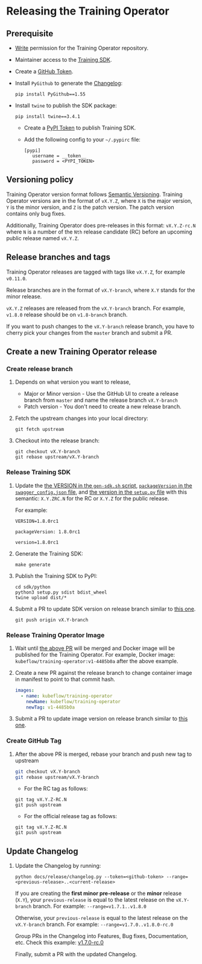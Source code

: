 # Releasing the Training Operator

## Prerequisite

- [Write](https://docs.github.com/en/organizations/managing-access-to-your-organizations-repositories/repository-permission-levels-for-an-organization#permission-levels-for-repositories-owned-by-an-organization)
  permission for the Training Operator repository.

- Maintainer access to the [Training SDK](https://pypi.org/project/kubeflow-training/).

- Create a [GitHub Token](https://docs.github.com/en/github/authenticating-to-github/keeping-your-account-and-data-secure/creating-a-personal-access-token).

- Install `PyGithub` to generate the [Changelog](./../../CHANGELOG.md):

  ```
  pip install PyGithub==1.55
  ```

- Install `twine` to publish the SDK package:

  ```
  pip install twine==3.4.1
  ```

  - Create a [PyPI Token](https://pypi.org/help/#apitoken) to publish Training SDK.

  - Add the following config to your `~/.pypirc` file:

    ```
    [pypi]
       username = __token__
       password = <PYPI_TOKEN>
    ```

## Versioning policy

Training Operator version format follows [Semantic Versioning](https://semver.org/).
Training Operator versions are in the format of `vX.Y.Z`, where `X` is the major version, `Y` is
the minor version, and `Z` is the patch version.
The patch version contains only bug fixes.

Additionally, Training Operator does pre-releases in this format: `vX.Y.Z-rc.N` where `N` is a number
of the `Nth` release candidate (RC) before an upcoming public release named `vX.Y.Z`.

## Release branches and tags

Training Operator releases are tagged with tags like `vX.Y.Z`, for example `v0.11.0`.

Release branches are in the format of `vX.Y-branch`, where `X.Y` stands for
the minor release.

`vX.Y.Z` releases are released from the `vX.Y-branch` branch. For example,
`v1.8.0` release should be on `v1.8-branch` branch.

If you want to push changes to the `vX.Y-branch` release branch, you have to
cherry pick your changes from the `master` branch and submit a PR.

## Create a new Training Operator release

### Create release branch

1. Depends on what version you want to release,

   - Major or Minor version - Use the GitHub UI to create a release branch from `master` and name
     the release branch `vX.Y-branch`
   - Patch version - You don't need to create a new release branch.

1. Fetch the upstream changes into your local directory:

   ```
   git fetch upstream
   ```

1. Checkout into the release branch:

   ```
   git checkout vX.Y-branch
   git rebase upstream/vX.Y-branch
   ```

### Release Training SDK

1. Update the [the VERSION in the `gen-sdk.sh` script](../../hack/python-sdk/gen-sdk.sh#L27),
   [`packageVersion` in the `swagger_config.json` file](../../hack/python-sdk/swagger_config.json#L4),
   and [the version in the `setup.py` file](../../sdk/python/setup.py#L36) with this semantic:
   `X.Y.ZRC.N` for the RC or `X.Y.Z` for the public release.

   For example:

   ```
   VERSION=1.8.0rc1

   packageVersion: 1.8.0rc1

   version=1.8.0rc1
   ```

1. Generate the Training SDK:

   ```
   make generate
   ```

1. Publish the Training SDK to PyPI:

   ```
   cd sdk/python
   python3 setup.py sdist bdist_wheel
   twine upload dist/*
   ```

1. Submit a PR to update SDK version on release branch similar to [this one](https://github.com/kubeflow/training-operator/pull/2151).

   ```
   git push origin vX.Y-branch
   ```

### Release Training Operator Image

1. Wait until [the above PR](https://github.com/kubeflow/training-operator/commit/4485b0aa3fa23a8b762af92bc36d46bfb063d6f5)
   will be merged and Docker image will be published for the Training Operator.
   For example, Docker image: `kubeflow/training-operator:v1-4485b0a` after the above example.

1. Create a new PR against the release branch to change container image in manifest to point to that commit hash.

   ```yaml
   images:
     - name: kubeflow/training-operator
       newName: kubeflow/training-operator
       newTag: v1-4485b0a
   ```

1. Submit a PR to update image version on release branch similar to [this one](TODO).

### Create GitHub Tag

1. After the above PR is merged, rebase your branch and push new tag to upstream

   ```bash
   git checkout vX.Y-branch
   git rebase upstream/vX.Y-branch
   ```

   - For the RC tag as follows:

   ```
   git tag vX.Y.Z-RC.N
   git push upstream
   ```

   - For the official release tag as follows:

   ```
   git tag vX.Y.Z-RC.N
   git push upstream
   ```

## Update Changelog

1. Update the Changelog by running:

   ```
   python docs/release/changelog.py --token=<github-token> --range=<previous-release>..<current-release>
   ```

   If you are creating the **first minor pre-release** or the **minor** release (`X.Y`), your
   `previous-release` is equal to the latest release on the `vX.Y-branch` branch.
   For example: `--range=v1.7.1..v1.8.0`

   Otherwise, your `previous-release` is equal to the latest release on the `vX.Y-branch` branch.
   For example: `--range=v1.7.0..v1.8.0-rc.0`

   Group PRs in the Changelog into Features, Bug fixes, Documentation, etc.
   Check this example: [v1.7.0-rc.0](https://github.com/kubeflow/training-operator/blob/master/CHANGELOG.md#v170-rc0-2023-07-07)

   Finally, submit a PR with the updated Changelog.
